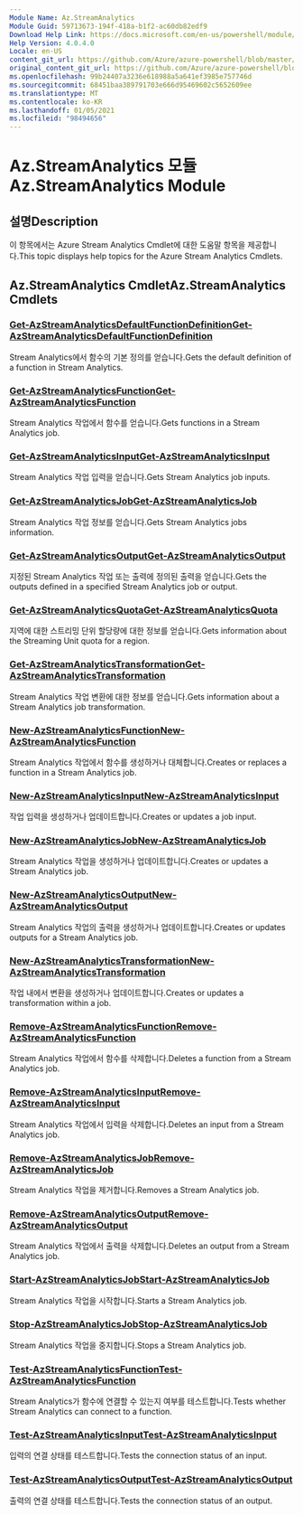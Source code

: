 ```yaml
---
Module Name: Az.StreamAnalytics
Module Guid: 59713673-194f-418a-b1f2-ac60db82edf9
Download Help Link: https://docs.microsoft.com/en-us/powershell/module/az.streamanalytics
Help Version: 4.0.4.0
Locale: en-US
content_git_url: https://github.com/Azure/azure-powershell/blob/master/src/StreamAnalytics/StreamAnalytics/help/Az.StreamAnalytics.md
original_content_git_url: https://github.com/Azure/azure-powershell/blob/master/src/StreamAnalytics/StreamAnalytics/help/Az.StreamAnalytics.md
ms.openlocfilehash: 99b24407a3236e618988a5a641ef3985e757746d
ms.sourcegitcommit: 68451baa389791703e666d95469602c5652609ee
ms.translationtype: MT
ms.contentlocale: ko-KR
ms.lasthandoff: 01/05/2021
ms.locfileid: "98494656"
---
```

# <span data-ttu-id="9180c-101">Az.StreamAnalytics 모듈</span><span class="sxs-lookup"><span data-stu-id="9180c-101">Az.StreamAnalytics Module</span></span>
## <span data-ttu-id="9180c-102">설명</span><span class="sxs-lookup"><span data-stu-id="9180c-102">Description</span></span>
<span data-ttu-id="9180c-103">이 항목에서는 Azure Stream Analytics Cmdlet에 대한 도움말 항목을 제공합니다.</span><span class="sxs-lookup"><span data-stu-id="9180c-103">This topic displays help topics for the Azure Stream Analytics Cmdlets.</span></span>

## <span data-ttu-id="9180c-104">Az.StreamAnalytics Cmdlet</span><span class="sxs-lookup"><span data-stu-id="9180c-104">Az.StreamAnalytics Cmdlets</span></span>
### [<span data-ttu-id="9180c-105">Get-AzStreamAnalyticsDefaultFunctionDefinition</span><span class="sxs-lookup"><span data-stu-id="9180c-105">Get-AzStreamAnalyticsDefaultFunctionDefinition</span></span>](Get-AzStreamAnalyticsDefaultFunctionDefinition.md)
<span data-ttu-id="9180c-106">Stream Analytics에서 함수의 기본 정의를 얻습니다.</span><span class="sxs-lookup"><span data-stu-id="9180c-106">Gets the default definition of a function in Stream Analytics.</span></span>

### [<span data-ttu-id="9180c-107">Get-AzStreamAnalyticsFunction</span><span class="sxs-lookup"><span data-stu-id="9180c-107">Get-AzStreamAnalyticsFunction</span></span>](Get-AzStreamAnalyticsFunction.md)
<span data-ttu-id="9180c-108">Stream Analytics 작업에서 함수를 얻습니다.</span><span class="sxs-lookup"><span data-stu-id="9180c-108">Gets functions in a Stream Analytics job.</span></span>

### [<span data-ttu-id="9180c-109">Get-AzStreamAnalyticsInput</span><span class="sxs-lookup"><span data-stu-id="9180c-109">Get-AzStreamAnalyticsInput</span></span>](Get-AzStreamAnalyticsInput.md)
<span data-ttu-id="9180c-110">Stream Analytics 작업 입력을 얻습니다.</span><span class="sxs-lookup"><span data-stu-id="9180c-110">Gets Stream Analytics job inputs.</span></span>

### [<span data-ttu-id="9180c-111">Get-AzStreamAnalyticsJob</span><span class="sxs-lookup"><span data-stu-id="9180c-111">Get-AzStreamAnalyticsJob</span></span>](Get-AzStreamAnalyticsJob.md)
<span data-ttu-id="9180c-112">Stream Analytics 작업 정보를 얻습니다.</span><span class="sxs-lookup"><span data-stu-id="9180c-112">Gets Stream Analytics jobs information.</span></span>

### [<span data-ttu-id="9180c-113">Get-AzStreamAnalyticsOutput</span><span class="sxs-lookup"><span data-stu-id="9180c-113">Get-AzStreamAnalyticsOutput</span></span>](Get-AzStreamAnalyticsOutput.md)
<span data-ttu-id="9180c-114">지정된 Stream Analytics 작업 또는 출력에 정의된 출력을 얻습니다.</span><span class="sxs-lookup"><span data-stu-id="9180c-114">Gets the outputs defined in a specified Stream Analytics job or output.</span></span>

### [<span data-ttu-id="9180c-115">Get-AzStreamAnalyticsQuota</span><span class="sxs-lookup"><span data-stu-id="9180c-115">Get-AzStreamAnalyticsQuota</span></span>](Get-AzStreamAnalyticsQuota.md)
<span data-ttu-id="9180c-116">지역에 대한 스트리밍 단위 할당량에 대한 정보를 얻습니다.</span><span class="sxs-lookup"><span data-stu-id="9180c-116">Gets information about the Streaming Unit quota for a region.</span></span>

### [<span data-ttu-id="9180c-117">Get-AzStreamAnalyticsTransformation</span><span class="sxs-lookup"><span data-stu-id="9180c-117">Get-AzStreamAnalyticsTransformation</span></span>](Get-AzStreamAnalyticsTransformation.md)
<span data-ttu-id="9180c-118">Stream Analytics 작업 변환에 대한 정보를 얻습니다.</span><span class="sxs-lookup"><span data-stu-id="9180c-118">Gets information about a Stream Analytics job transformation.</span></span>

### [<span data-ttu-id="9180c-119">New-AzStreamAnalyticsFunction</span><span class="sxs-lookup"><span data-stu-id="9180c-119">New-AzStreamAnalyticsFunction</span></span>](New-AzStreamAnalyticsFunction.md)
<span data-ttu-id="9180c-120">Stream Analytics 작업에서 함수를 생성하거나 대체합니다.</span><span class="sxs-lookup"><span data-stu-id="9180c-120">Creates or replaces a function in a Stream Analytics job.</span></span>

### [<span data-ttu-id="9180c-121">New-AzStreamAnalyticsInput</span><span class="sxs-lookup"><span data-stu-id="9180c-121">New-AzStreamAnalyticsInput</span></span>](New-AzStreamAnalyticsInput.md)
<span data-ttu-id="9180c-122">작업 입력을 생성하거나 업데이트합니다.</span><span class="sxs-lookup"><span data-stu-id="9180c-122">Creates or updates a job input.</span></span>

### [<span data-ttu-id="9180c-123">New-AzStreamAnalyticsJob</span><span class="sxs-lookup"><span data-stu-id="9180c-123">New-AzStreamAnalyticsJob</span></span>](New-AzStreamAnalyticsJob.md)
<span data-ttu-id="9180c-124">Stream Analytics 작업을 생성하거나 업데이트합니다.</span><span class="sxs-lookup"><span data-stu-id="9180c-124">Creates or updates a Stream Analytics job.</span></span>

### [<span data-ttu-id="9180c-125">New-AzStreamAnalyticsOutput</span><span class="sxs-lookup"><span data-stu-id="9180c-125">New-AzStreamAnalyticsOutput</span></span>](New-AzStreamAnalyticsOutput.md)
<span data-ttu-id="9180c-126">Stream Analytics 작업의 출력을 생성하거나 업데이트합니다.</span><span class="sxs-lookup"><span data-stu-id="9180c-126">Creates or updates outputs for a Stream Analytics job.</span></span>

### [<span data-ttu-id="9180c-127">New-AzStreamAnalyticsTransformation</span><span class="sxs-lookup"><span data-stu-id="9180c-127">New-AzStreamAnalyticsTransformation</span></span>](New-AzStreamAnalyticsTransformation.md)
<span data-ttu-id="9180c-128">작업 내에서 변환을 생성하거나 업데이트합니다.</span><span class="sxs-lookup"><span data-stu-id="9180c-128">Creates or updates a transformation within a job.</span></span>

### [<span data-ttu-id="9180c-129">Remove-AzStreamAnalyticsFunction</span><span class="sxs-lookup"><span data-stu-id="9180c-129">Remove-AzStreamAnalyticsFunction</span></span>](Remove-AzStreamAnalyticsFunction.md)
<span data-ttu-id="9180c-130">Stream Analytics 작업에서 함수를 삭제합니다.</span><span class="sxs-lookup"><span data-stu-id="9180c-130">Deletes a function from a Stream Analytics job.</span></span>

### [<span data-ttu-id="9180c-131">Remove-AzStreamAnalyticsInput</span><span class="sxs-lookup"><span data-stu-id="9180c-131">Remove-AzStreamAnalyticsInput</span></span>](Remove-AzStreamAnalyticsInput.md)
<span data-ttu-id="9180c-132">Stream Analytics 작업에서 입력을 삭제합니다.</span><span class="sxs-lookup"><span data-stu-id="9180c-132">Deletes an input from a Stream Analytics job.</span></span>

### [<span data-ttu-id="9180c-133">Remove-AzStreamAnalyticsJob</span><span class="sxs-lookup"><span data-stu-id="9180c-133">Remove-AzStreamAnalyticsJob</span></span>](Remove-AzStreamAnalyticsJob.md)
<span data-ttu-id="9180c-134">Stream Analytics 작업을 제거합니다.</span><span class="sxs-lookup"><span data-stu-id="9180c-134">Removes a Stream Analytics job.</span></span>

### [<span data-ttu-id="9180c-135">Remove-AzStreamAnalyticsOutput</span><span class="sxs-lookup"><span data-stu-id="9180c-135">Remove-AzStreamAnalyticsOutput</span></span>](Remove-AzStreamAnalyticsOutput.md)
<span data-ttu-id="9180c-136">Stream Analytics 작업에서 출력을 삭제합니다.</span><span class="sxs-lookup"><span data-stu-id="9180c-136">Deletes an output from a Stream Analytics job.</span></span>

### [<span data-ttu-id="9180c-137">Start-AzStreamAnalyticsJob</span><span class="sxs-lookup"><span data-stu-id="9180c-137">Start-AzStreamAnalyticsJob</span></span>](Start-AzStreamAnalyticsJob.md)
<span data-ttu-id="9180c-138">Stream Analytics 작업을 시작합니다.</span><span class="sxs-lookup"><span data-stu-id="9180c-138">Starts a Stream Analytics job.</span></span>

### [<span data-ttu-id="9180c-139">Stop-AzStreamAnalyticsJob</span><span class="sxs-lookup"><span data-stu-id="9180c-139">Stop-AzStreamAnalyticsJob</span></span>](Stop-AzStreamAnalyticsJob.md)
<span data-ttu-id="9180c-140">Stream Analytics 작업을 중지합니다.</span><span class="sxs-lookup"><span data-stu-id="9180c-140">Stops a Stream Analytics job.</span></span>

### [<span data-ttu-id="9180c-141">Test-AzStreamAnalyticsFunction</span><span class="sxs-lookup"><span data-stu-id="9180c-141">Test-AzStreamAnalyticsFunction</span></span>](Test-AzStreamAnalyticsFunction.md)
<span data-ttu-id="9180c-142">Stream Analytics가 함수에 연결할 수 있는지 여부를 테스트합니다.</span><span class="sxs-lookup"><span data-stu-id="9180c-142">Tests whether Stream Analytics can connect to a function.</span></span>

### [<span data-ttu-id="9180c-143">Test-AzStreamAnalyticsInput</span><span class="sxs-lookup"><span data-stu-id="9180c-143">Test-AzStreamAnalyticsInput</span></span>](Test-AzStreamAnalyticsInput.md)
<span data-ttu-id="9180c-144">입력의 연결 상태를 테스트합니다.</span><span class="sxs-lookup"><span data-stu-id="9180c-144">Tests the connection status of an input.</span></span>

### [<span data-ttu-id="9180c-145">Test-AzStreamAnalyticsOutput</span><span class="sxs-lookup"><span data-stu-id="9180c-145">Test-AzStreamAnalyticsOutput</span></span>](Test-AzStreamAnalyticsOutput.md)
<span data-ttu-id="9180c-146">출력의 연결 상태를 테스트합니다.</span><span class="sxs-lookup"><span data-stu-id="9180c-146">Tests the connection status of an output.</span></span>

